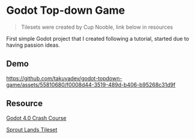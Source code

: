 # Godot Top-down Game
> Tilesets were created by Cup Nooble, link below in resources

First simple Godot project that I created following a tutorial, started due to having passion ideas.

## Demo

https://github.com/takuyadev/godot-topdown-game/assets/55810680/f0008d44-3519-489d-b406-b95268c31d9f


## Resource
[Godot 4.0 Crash Course](https://www.youtube.com/watch?v=Luf2Kr5s3BM)

[Sprout Lands Tileset](https://cupnooble.itch.io/sprout-lands-asset-pack)
